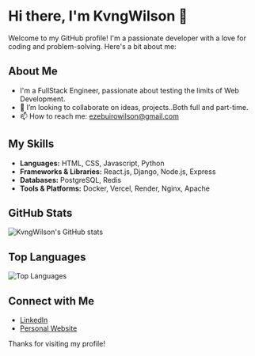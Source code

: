 # Hi there, I'm KvngWilson 👋

Welcome to my GitHub profile! I'm a passionate developer with a love for coding and problem-solving. Here's a bit about me:

## About Me

- I'm a FullStack Engineer, passionate about testing the limits of Web Development.
- 👯 I’m looking to collaborate on ideas, projects..Both full and part-time.
- 📫 How to reach me: ezebuirowilson@gmail.com

## My Skills

- **Languages:** HTML, CSS, Javascript, Python
- **Frameworks & Libraries:** React.js, Django, Node.js, Express
- **Databases:** PostgreSQL, Redis
- **Tools & Platforms:** Docker, Vercel, Render, Nginx, Apache

## GitHub Stats

![KvngWilson's GitHub stats](https://github-readme-stats.vercel.app/api?username=KvngWilson&show_icons=true&bg_color=00000000)

## Top Languages

![Top Languages](https://github-readme-stats.vercel.app/api/top-langs/?username=KvngWilson&layout=compact&theme=radical)

## Connect with Me

- [LinkedIn](http://linkedin.com/in/ezebuiro-wilson-150467137)
- [Personal Website](your_website)

Thanks for visiting my profile!
